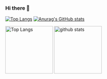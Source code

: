 ### Hi there 👋
[![Top Langs](https://github-readme-stats.vercel.app/api/top-langs/?username=DasukuXD
)](https://github.com/anuraghazra/github-readme-stats)
[![Anurag's GitHub stats](https://github-readme-stats.vercel.app/api?username=DasukuXD&theme=onedark&show_icons=ture)](https://github.com/anuraghazra/github-readme-stats)
<p align="left"> 
  <img alt="Top Langs" height="150px" src="https://github-readme-stats.vercel.app/api/top-langs/?username=DasukuXD&layout=compact&show_icons=true&theme=onedark" />
  <img alt="github stats" height="150px" src="https://github-readme-stats.vercel.app/api?username=DasukuXD&theme=onedark&show_icons=ture" />
</p>
<!--
**DasukuXD343/DasukuXD343** is a ✨ _special_ ✨ repository because its `README.md` (this file) appears on your GitHub profile.

Here are some ideas to get you started:

- 🔭 I’m currently working on ...
- 🌱 I’m currently learning ...
- 👯 I’m looking to collaborate on ...
- 🤔 I’m looking for help with ...
- 💬 Ask me about ...
- 📫 How to reach me: ...
- 😄 Pronouns: ...
- ⚡ Fun fact: ...
-->
